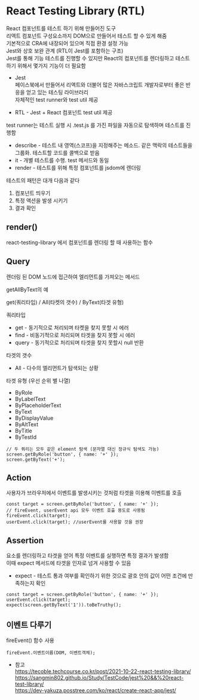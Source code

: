 # React Testing Library (RTL)

React 컴포넌트를 테스트 하기 위해 만들어진 도구   
리액트 컴포넌트 구성요소까지 DOM으로 만들어서 테스트 할 수 있게 해줌   
기본적으로 CRA에 내장되어 있으며 직접 환경 설정 가능   
Jest와 상호 보완 관계 (RTL이 Jest를 포함하는 구조)   
Jest를 통해 기능 테스트를 진행할 수 있지만 React의 컴포넌트를 렌더링하고 테스트하기 위해서 몇가지 기능이 더 필요함   

* Jest  
페이스북에서 만들어서 리액트와 더불어 많은 자바스크립트 개발자로부터 좋은 반응을 얻고 있는 테스팅 라이브러리   
자체적인 test runner와 test util 제공

* RTL - Jest + React 컴포넌트 test util 제공

test runner는 테스트 실행 시 .test.js 를 가진 파일을 자동으로 탐색하며 테스트를 진행함   

* describe - 테스트 내 영역(스코프)을 지정해주는 메소드. 같은 맥락의 테스트들을 그룹화. 테스트할 코드를 콜백으로 받음
* it - 개별 테스트를 수행. test 메서드와 동일
* render - 테스트를 위해 특정 컴포넌트를 jsdom에 렌더링

테스트의 패턴은 대개 다음과 같다
1. 컴포넌트 띄우기
2. 특정 액션을 발생 시키기
3. 결과 확인

## render()

react-testing-library 에서 컴포넌트를 렌더링 할 때 사용하는 함수   

## Query
렌더링 된 DOM 노드에 접근하여 엘리먼트를 가져오는 메서드   

getAllByText의 예   

get(쿼리타입) / All(타켓의 갯수) / ByText(타겟 유형)   

쿼리타입   
* get - 동기적으로 처리되며 타켓을 찾지 못할 시 에러
* find - 비동기적으로 처리되며 타겟을 찾지 못할 시 에러
* query - 동기적으로 처리되며 타겟을 찾지 못할시 null 반환


타겟의 갯수   
* All - 다수의 엘리먼트가 탐색되는 상황

타겟 유형 (우선 순위 별 나열)

* ByRole
* ByLabelText
* ByPlaceholderText
* ByText
* ByDisplayValue
* ByAltText
* ByTitle
* ByTestId

```JS
// 두 쿼리는 모두 같은 element 탐색 (문자열 대신 정규식 탐색도 가능)
screen.getByRole('button', { name: '+' });
screen.getByText('+');
```

## Action
사용자가 브라우저에서 이벤트를 발생시키는 것처럼 타겟을 이용해 이벤트를 호출

```JS
const target = screen.getByRole('button', { name: '+' });
// fireEvent, userEvent api 모두 이벤트 호출 용도로 사용됨
fireEvent.click(target);
userEvent.click(target); //userEvent를 사용할 것을 권장
```

## Assertion
요소를 렌더링하고 타겟을 얻어 특정 이벤트를 실행하면 특정 결과가 발생함   
이때 expect 메서드에 타겟을 인자로 넘겨 사용할 수 있음

* expect - 테스트 통과 여부를 확인하기 위한 것으로 괄호 안의 값이 어떤 조건에 만족하는지 확인

```JS
const target = screen.getByRole('button', { name: '+' });
userEvent.click(target);
expect(screen.getByText('1')).toBeTruthy();
```

## 이벤트 다루기
fireEvent() 함수 사용 

```JS
fireEvent.이벤트이름(DOM, 이벤트객체);
```


* 참고   
<https://tecoble.techcourse.co.kr/post/2021-10-22-react-testing-library/>   
<https://sangmin802.github.io/Study/TestCode/jest%20&&%20react-test-library/>   
<https://dev-yakuza.posstree.com/ko/react/create-react-app/jest/>   




